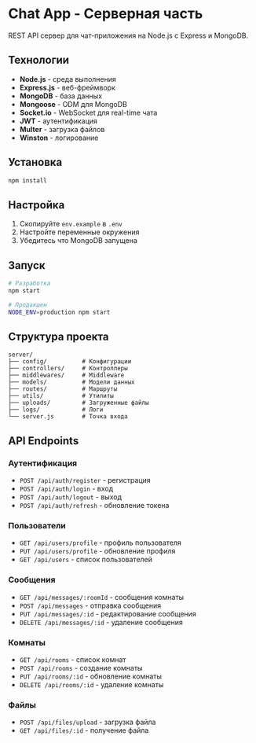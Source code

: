 # Chat App - Серверная часть

REST API сервер для чат-приложения на Node.js с Express и MongoDB.

## Технологии

- **Node.js** - среда выполнения
- **Express.js** - веб-фреймворк
- **MongoDB** - база данных
- **Mongoose** - ODM для MongoDB
- **Socket.io** - WebSocket для real-time чата
- **JWT** - аутентификация
- **Multer** - загрузка файлов
- **Winston** - логирование

## Установка

```bash
npm install
```

## Настройка

1. Скопируйте `env.example` в `.env`
2. Настройте переменные окружения
3. Убедитесь что MongoDB запущена

## Запуск

```bash
# Разработка
npm start

# Продакшен
NODE_ENV=production npm start
```

## Структура проекта

```
server/
├── config/          # Конфигурации
├── controllers/     # Контроллеры
├── middlewares/     # Middleware
├── models/          # Модели данных
├── routes/          # Маршруты
├── utils/           # Утилиты
├── uploads/         # Загруженные файлы
├── logs/            # Логи
└── server.js        # Точка входа
```

## API Endpoints

### Аутентификация
- `POST /api/auth/register` - регистрация
- `POST /api/auth/login` - вход
- `POST /api/auth/logout` - выход
- `POST /api/auth/refresh` - обновление токена

### Пользователи
- `GET /api/users/profile` - профиль пользователя
- `PUT /api/users/profile` - обновление профиля
- `GET /api/users` - список пользователей

### Сообщения
- `GET /api/messages/:roomId` - сообщения комнаты
- `POST /api/messages` - отправка сообщения
- `PUT /api/messages/:id` - редактирование сообщения
- `DELETE /api/messages/:id` - удаление сообщения

### Комнаты
- `GET /api/rooms` - список комнат
- `POST /api/rooms` - создание комнаты
- `PUT /api/rooms/:id` - обновление комнаты
- `DELETE /api/rooms/:id` - удаление комнаты

### Файлы
- `POST /api/files/upload` - загрузка файла
- `GET /api/files/:id` - получение файла 
